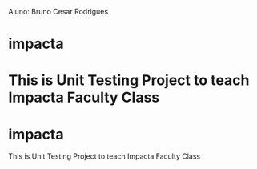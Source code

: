 Aluno: Bruno Cesar Rodrigues




# impacta
This is Unit Testing Project to teach Impacta Faculty Class
=======
# impacta
This is Unit Testing Project to teach Impacta Faculty Class

